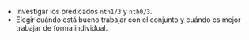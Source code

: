 * Investigar los predicados `nth1/3` y `nth0/3`.
* Elegir cuándo está bueno trabajar con el conjunto y cuándo es mejor trabajar de forma individual.